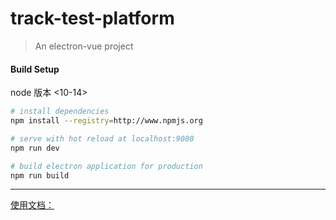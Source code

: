 # track-test-platform

> An electron-vue project

#### Build Setup

node 版本 <10-14>

``` bash
# install dependencies
npm install --registry=http://www.npmjs.org

# serve with hot reload at localhost:9080
npm run dev

# build electron application for production
npm run build


```

---


[使用文档：](https://yuewen.lexiangla.com/teams/k100074/docs/c935a20ee1c811eaae650a58ac135252?company_from=yuewen)